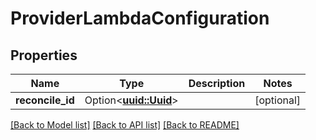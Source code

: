 # ProviderLambdaConfiguration

## Properties

Name | Type | Description | Notes
------------ | ------------- | ------------- | -------------
**reconcile_id** | Option<[**uuid::Uuid**](uuid::Uuid.md)> |  | [optional]

[[Back to Model list]](../README.md#documentation-for-models) [[Back to API list]](../README.md#documentation-for-api-endpoints) [[Back to README]](../README.md)


